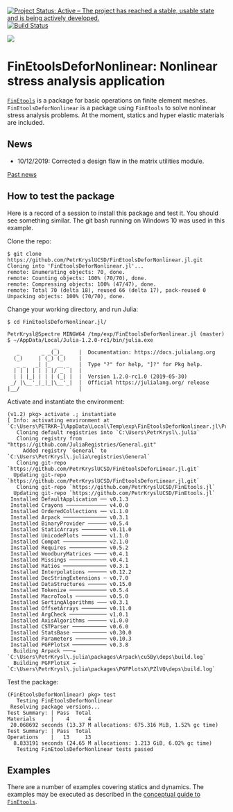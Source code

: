 [![Project Status: Active – The project has reached a stable, usable state and is being actively developed.](http://www.repostatus.org/badges/latest/active.svg)](http://www.repostatus.org/#active)
[![Build Status](https://travis-ci.com/PetrKryslUCSD/FinEtoolsDeforNonlinear.jl.svg?branch=master)](https://travis-ci.com/PetrKryslUCSD/FinEtoolsDeforNonlinear.jl)

[![][docs-latest-img]][docs-latest-url]

[docs-latest-img]: https://img.shields.io/badge/docs-latest-blue.svg
[docs-latest-url]: http://petrkryslucsd.github.io/FinEtoolsDeforNonlinear.jl/latest/

# FinEtoolsDeforNonlinear: Nonlinear stress analysis application

[`FinEtools`](https://github.com/PetrKryslUCSD/FinEtools.jl.git) is a package
for basic operations on finite element meshes. `FinEtoolsDeforNonlinear` is a
package using `FinEtools` to solve nonlinear stress analysis problems. At the
moment,  statics and hyper elastic materials are included.

## News

- 10/12/2019: Corrected a design flaw in the matrix utilities module.

[Past news](oldnews.md)

## How to test the package

Here is a record of a session to install this package and test it. You should
see something similar. The git bash running on Windows 10 was used in this
example.

Clone the repo:
```
$ git clone https://github.com/PetrKryslUCSD/FinEtoolsDeforNonlinear.jl.git
Cloning into 'FinEtoolsDeforNonlinear.jl'...
remote: Enumerating objects: 70, done.
remote: Counting objects: 100% (70/70), done.
remote: Compressing objects: 100% (47/47), done.
remote: Total 70 (delta 18), reused 66 (delta 17), pack-reused 0
Unpacking objects: 100% (70/70), done.
```
Change your working directory, and run Julia:
```
$ cd FinEtoolsDeforNonlinear.jl/

PetrKrysl@Spectre MINGW64 /tmp/exp/FinEtoolsDeforNonlinear.jl (master)
$ ~/AppData/Local/Julia-1.2.0-rc1/bin/julia.exe
               _
   _       _ _(_)_     |  Documentation: https://docs.julialang.org
  (_)     | (_) (_)    |
   _ _   _| |_  __ _   |  Type "?" for help, "]?" for Pkg help.
  | | | | | | |/ _` |  |
  | | |_| | | | (_| |  |  Version 1.2.0-rc1.0 (2019-05-30)
 _/ |\__'_|_|_|\__'_|  |  Official https://julialang.org/ release
|__/                   |
```
Activate and instantiate the environment:
```
(v1.2) pkg> activate .; instantiate
[ Info: activating environment at `C:\Users\PETRKR~1\AppData\Local\Temp\exp\FinEtoolsDeforNonlinear.jl\Project.toml`.
   Cloning default registries into `C:\Users\PetrKrysl\.julia`
   Cloning registry from "https://github.com/JuliaRegistries/General.git"
     Added registry `General` to `C:\Users\PetrKrysl\.julia\registries\General`
   Cloning git-repo `https://github.com/PetrKryslUCSD/FinEtoolsDeforLinear.jl.git`
  Updating git-repo `https://github.com/PetrKryslUCSD/FinEtoolsDeforLinear.jl.git`
   Cloning git-repo `https://github.com/PetrKryslUCSD/FinEtools.jl`
  Updating git-repo `https://github.com/PetrKryslUCSD/FinEtools.jl`
 Installed DefaultApplication ── v0.1.3
 Installed Crayons ───────────── v4.0.0
 Installed OrderedCollections ── v1.1.0
 Installed Arpack ────────────── v0.3.1
 Installed BinaryProvider ────── v0.5.4
 Installed StaticArrays ──────── v0.11.0
 Installed UnicodePlots ──────── v1.1.0
 Installed Compat ────────────── v2.1.0
 Installed Requires ──────────── v0.5.2
 Installed WoodburyMatrices ──── v0.4.1
 Installed Missings ──────────── v0.4.1
 Installed Ratios ────────────── v0.3.1
 Installed Interpolations ────── v0.12.2
 Installed DocStringExtensions ─ v0.7.0
 Installed DataStructures ────── v0.15.0
 Installed Tokenize ──────────── v0.5.4
 Installed MacroTools ────────── v0.5.0
 Installed SortingAlgorithms ─── v0.3.1
 Installed OffsetArrays ──────── v0.11.0
 Installed ArgCheck ──────────── v1.0.1
 Installed AxisAlgorithms ────── v1.0.0
 Installed CSTParser ─────────── v0.6.0
 Installed StatsBase ─────────── v0.30.0
 Installed Parameters ────────── v0.10.3
 Installed PGFPlotsX ─────────── v0.3.8
  Building Arpack ───→ `C:\Users\PetrKrysl\.julia\packages\Arpack\cu5By\deps\build.log`
  Building PGFPlotsX → `C:\Users\PetrKrysl\.julia\packages\PGFPlotsX\PZlVQ\deps\build.log`
```
Test the package:
```
(FinEtoolsDeforNonlinear) pkg> test
   Testing FinEtoolsDeforNonlinear
 Resolving package versions...
Test Summary: | Pass  Total
Materials     |    4      4
 20.068692 seconds (13.37 M allocations: 675.316 MiB, 1.52% gc time)
Test Summary: | Pass  Total
Operations    |   13     13
  8.833191 seconds (24.65 M allocations: 1.213 GiB, 6.02% gc time)
   Testing FinEtoolsDeforNonlinear tests passed
```

## Examples


There are a number of examples covering statics and dynamics. The examples may
be executed as described in the  [conceptual guide to
`FinEtools`](https://petrkryslucsd.github.io/FinEtools.jl/latest).

